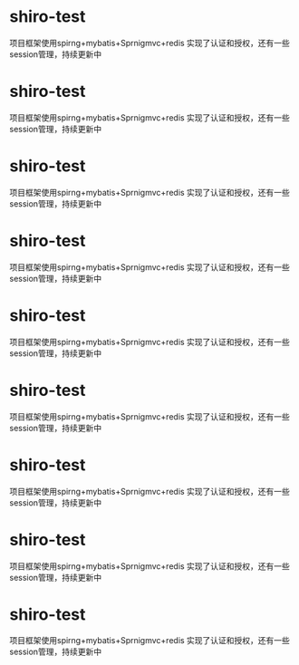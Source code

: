 # shiro-test
项目框架使用spirng+mybatis+Sprnigmvc+redis 实现了认证和授权，还有一些session管理，持续更新中

# shiro-test
项目框架使用spirng+mybatis+Sprnigmvc+redis 实现了认证和授权，还有一些session管理，持续更新中
# shiro-test
项目框架使用spirng+mybatis+Sprnigmvc+redis 实现了认证和授权，还有一些session管理，持续更新中
# shiro-test
项目框架使用spirng+mybatis+Sprnigmvc+redis 实现了认证和授权，还有一些session管理，持续更新中
# shiro-test
项目框架使用spirng+mybatis+Sprnigmvc+redis 实现了认证和授权，还有一些session管理，持续更新中
# shiro-test
项目框架使用spirng+mybatis+Sprnigmvc+redis 实现了认证和授权，还有一些session管理，持续更新中
# shiro-test
项目框架使用spirng+mybatis+Sprnigmvc+redis 实现了认证和授权，还有一些session管理，持续更新中
# shiro-test
项目框架使用spirng+mybatis+Sprnigmvc+redis 实现了认证和授权，还有一些session管理，持续更新中
# shiro-test
项目框架使用spirng+mybatis+Sprnigmvc+redis 实现了认证和授权，还有一些session管理，持续更新中

